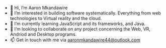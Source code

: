 - 👋 Hi, I’m Aaron Mkandawire
- 👀 I’m interested in building software systematically. Everything from web technologies to Virtual reality and the cloud.
- 🌱 I’m currently learning JavaScript and its frameworks, and Java.
- 💞️ I’m looking to collaborate on any project concerning the Web, VR, Andriod and Desktop programs.
- 📫 Get in touch with me via aaronmkandawire44@outlook.com

<!---
AaronMk44/AaronMk44 is a ✨ special ✨ repository because its `README.md` (this file) appears on your GitHub profile.
You can click the Preview link to take a look at your changes.
--->

